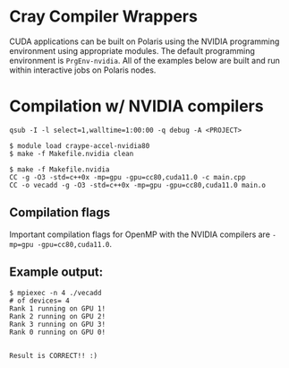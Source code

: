 # Cray Compiler Wrappers
CUDA applications can be built on Polaris using the NVIDIA programming environment using appropriate modules. The default programming environment is `PrgEnv-nvidia`. All of the examples below are built and run within interactive jobs on Polaris nodes.

# Compilation w/ NVIDIA compilers
```
qsub -I -l select=1,walltime=1:00:00 -q debug -A <PROJECT>

$ module load craype-accel-nvidia80
$ make -f Makefile.nvidia clean

$ make -f Makefile.nvidia
CC -g -O3 -std=c++0x -mp=gpu -gpu=cc80,cuda11.0 -c main.cpp
CC -o vecadd -g -O3 -std=c++0x -mp=gpu -gpu=cc80,cuda11.0 main.o 
```
## Compilation flags
Important compilation flags for OpenMP with the NVIDIA compilers are `-mp=gpu -gpu=cc80,cuda11.0`.

## Example output:
```
$ mpiexec -n 4 ./vecadd
# of devices= 4
Rank 1 running on GPU 1!
Rank 2 running on GPU 2!
Rank 3 running on GPU 3!
Rank 0 running on GPU 0!


Result is CORRECT!! :)
```
